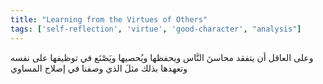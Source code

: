 ```yaml
---
title: "Learning from the Virtues of Others"
tags: ['self-reflection', 'virtue', 'good-character', "analysis"]
---
```


 وعلى العاقل أن يتفقد محاسنَ النَّاس ويحفظها ويُحصيها ويَصْنَع في توظيفها على نفسه وتعهدها بذلك مثلَ الذي وصفنا في إصلاح المساوي
